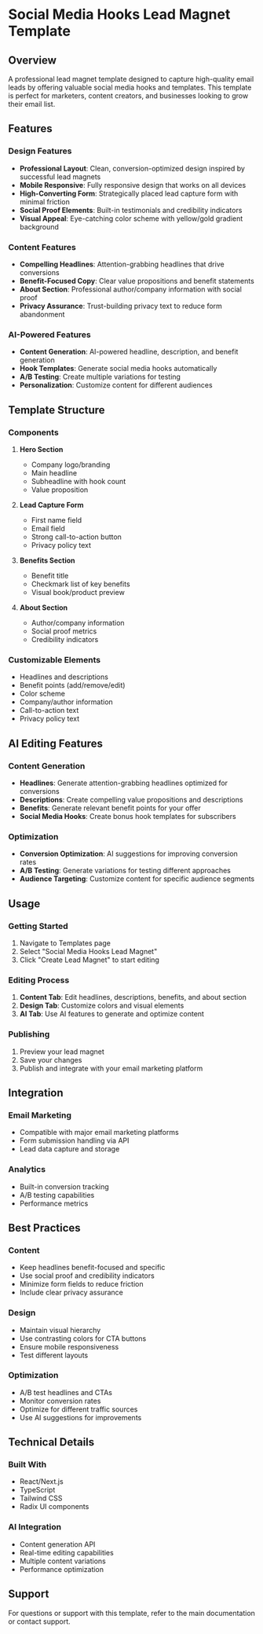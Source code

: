 # Social Media Hooks Lead Magnet Template

## Overview
A professional lead magnet template designed to capture high-quality email leads by offering valuable social media hooks and templates. This template is perfect for marketers, content creators, and businesses looking to grow their email list.

## Features

### Design Features
- **Professional Layout**: Clean, conversion-optimized design inspired by successful lead magnets
- **Mobile Responsive**: Fully responsive design that works on all devices
- **High-Converting Form**: Strategically placed lead capture form with minimal friction
- **Social Proof Elements**: Built-in testimonials and credibility indicators
- **Visual Appeal**: Eye-catching color scheme with yellow/gold gradient background

### Content Features
- **Compelling Headlines**: Attention-grabbing headlines that drive conversions
- **Benefit-Focused Copy**: Clear value propositions and benefit statements
- **About Section**: Professional author/company information with social proof
- **Privacy Assurance**: Trust-building privacy text to reduce form abandonment

### AI-Powered Features
- **Content Generation**: AI-powered headline, description, and benefit generation
- **Hook Templates**: Generate social media hooks automatically
- **A/B Testing**: Create multiple variations for testing
- **Personalization**: Customize content for different audiences

## Template Structure

### Components
1. **Hero Section**
   - Company logo/branding
   - Main headline
   - Subheadline with hook count
   - Value proposition

2. **Lead Capture Form**
   - First name field
   - Email field
   - Strong call-to-action button
   - Privacy policy text

3. **Benefits Section**
   - Benefit title
   - Checkmark list of key benefits
   - Visual book/product preview

4. **About Section**
   - Author/company information
   - Social proof metrics
   - Credibility indicators

### Customizable Elements
- Headlines and descriptions
- Benefit points (add/remove/edit)
- Color scheme
- Company/author information
- Call-to-action text
- Privacy policy text

## AI Editing Features

### Content Generation
- **Headlines**: Generate attention-grabbing headlines optimized for conversions
- **Descriptions**: Create compelling value propositions and descriptions
- **Benefits**: Generate relevant benefit points for your offer
- **Social Media Hooks**: Create bonus hook templates for subscribers

### Optimization
- **Conversion Optimization**: AI suggestions for improving conversion rates
- **A/B Testing**: Generate variations for testing different approaches
- **Audience Targeting**: Customize content for specific audience segments

## Usage

### Getting Started
1. Navigate to Templates page
2. Select "Social Media Hooks Lead Magnet"
3. Click "Create Lead Magnet" to start editing

### Editing Process
1. **Content Tab**: Edit headlines, descriptions, benefits, and about section
2. **Design Tab**: Customize colors and visual elements
3. **AI Tab**: Use AI features to generate and optimize content

### Publishing
1. Preview your lead magnet
2. Save your changes
3. Publish and integrate with your email marketing platform

## Integration

### Email Marketing
- Compatible with major email marketing platforms
- Form submission handling via API
- Lead data capture and storage

### Analytics
- Built-in conversion tracking
- A/B testing capabilities
- Performance metrics

## Best Practices

### Content
- Keep headlines benefit-focused and specific
- Use social proof and credibility indicators
- Minimize form fields to reduce friction
- Include clear privacy assurance

### Design
- Maintain visual hierarchy
- Use contrasting colors for CTA buttons
- Ensure mobile responsiveness
- Test different layouts

### Optimization
- A/B test headlines and CTAs
- Monitor conversion rates
- Optimize for different traffic sources
- Use AI suggestions for improvements

## Technical Details

### Built With
- React/Next.js
- TypeScript
- Tailwind CSS
- Radix UI components

### AI Integration
- Content generation API
- Real-time editing capabilities
- Multiple content variations
- Performance optimization

## Support
For questions or support with this template, refer to the main documentation or contact support.